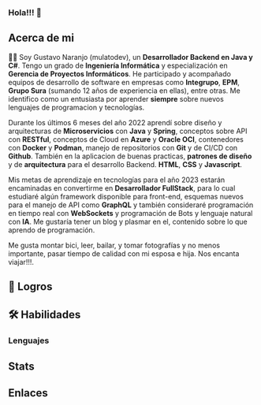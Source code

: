 ### Hola!!! 👋

## Acerca de mi

:man_technologist: Soy Gustavo Naranjo (mulatodev), un **Desarrollador Backend en Java y C#**. Tengo un grado de **Ingeniería Informática** y especialización en **Gerencia de Proyectos Informáticos**. He participado y acompañado equipos de desarrollo de software en empresas como **Integrupo**, **EPM**, **Grupo Sura** (sumando 12 años de experiencia en ellas), entre otras. Me identifico como un entusiasta por aprender **siempre** sobre nuevos lenguajes de programacion y tecnologías.

Durante los últimos 6 meses del año 2022 aprendí sobre diseño y arquitecturas de **Microservicios** con **Java** y **Spring**, conceptos sobre API con **RESTful**, conceptos de Cloud en **Azure** y **Oracle OCI**, contenedores con **Docker** y **Podman**, manejo de repositorios con **Git** y de CI/CD con **Github**. También en la aplicacion de buenas practicas, **patrones de diseño** y de **arquitectura** para el desarrollo Backend. **HTML**, **CSS** y **Javascript**.

Mis metas de aprendizaje en tecnologías para el año 2023 estarán encaminadas en convertirme en **Desarrollador FullStack**, para lo cual estudiaré algún framework disponible para front-end, esquemas nuevos para el manejo de API como **GraphQL** y también consideraré programación en tiempo real con **WebSockets** y programación de Bots y lenguaje natural con **IA**. Me gustaría tener un blog y plasmar en el, contenido sobre lo que aprendo de programación.

Me gusta montar bici, leer, bailar, y tomar fotografías y no menos importante, pasar tiempo de calidad con mi esposa e hija. Nos encanta viajar!!!.

## :medal_sports: Logros

## :hammer_and_wrench: Habilidades

### Lenguajes

## Stats

## Enlaces
<!--
**mulatodev/mulatodev** is a ✨ _special_ ✨ repository because its `README.md` (this file) appears on your GitHub profile.

Here are some ideas to get you started:

- 🔭 I’m currently working on ...
- 🌱 I’m currently learning ...
- 👯 I’m looking to collaborate on ...
- 🤔 I’m looking for help with ...
- 💬 Ask me about ...
- 📫 How to reach me: ...
- 😄 Pronouns: ...
- ⚡ Fun fact: ...
-->

